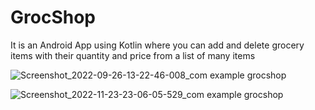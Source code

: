 # GrocShop
It is an Android App using Kotlin where you can add and delete grocery items with their quantity and price from a list of many items


![Screenshot_2022-09-26-13-22-46-008_com example grocshop](https://user-images.githubusercontent.com/89184566/203615115-147581d7-6fa0-477f-90a0-38d85fb604f6.jpg)



![Screenshot_2022-11-23-23-06-05-529_com example grocshop](https://user-images.githubusercontent.com/89184566/203615130-c45fea4a-0271-4b06-a355-7be3ad3b5dca.jpg)
